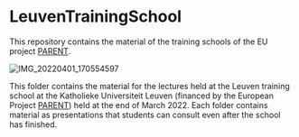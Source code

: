 # LeuvenTrainingSchool

This repository contains the material of the training schools of the EU project [PARENT](https://parenth2020.com/).


![IMG_20220401_170554597](https://user-images.githubusercontent.com/121230066/209121448-320600fd-caad-4d51-98f8-10b91764cc40.jpg)


This folder contains the material for the lectures held at the Leuven training school at the Katholieke Universiteit Leuven (financed by the European Project [PARENT](https://parenth2020.com/)) held at the end of March 2022. Each folder contains material as presentations that students can consult even after the school has finished.

